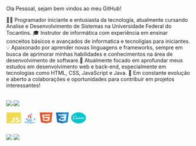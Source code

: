 Ola Pessoal, sejam bem vindos ao meu GitHub!

👨‍💻 Programador iniciante e entusiasta da tecnologia, atualmente cursando Analise e Desenvolvimento de Sistemas na Universidade Federal do Tocantins. 🎓 Instrutor de informática com experiência em ensinar conceitos básicos e avançados de informatica e tecnoligias para iniciantes. 💡 Apaixonado por aprender novas linguagens e frameworks, sempre em busca de aprimorar minhas habilidades e conhecimentos na área de desenvolvimento de software.🌱 Atualmente focado em aprofundar meus estudos em desenvolvimento web e back-end, especialmente em tecnologias como HTML, CSS, JavaScript e Java. 🚀 Em constante evolução e aberto a colaborações e oportunidades para contribuir em projetos interessantes!
##

<a href="https://github.com/SavioVitorAlves/github-readme-stats">
  <img height=200 align="center" src="https://github-readme-stats.vercel.app/api?username=SavioVitorAlves&theme=radical" />
</a>
<a href="https://github.com/SavioVitorAlves/convoychat">
  <img height=200 align="center" src="https://github-readme-stats.vercel.app/api/top-langs?username=SavioVitorAlves&show_icons=true&theme=radical&layout=compact&langs_count=8&card_width=220" />
</a>

<div style="display: inline_block"><br>
  <img align="center" alt="Rafa-Js" height="30" width="40" src="https://raw.githubusercontent.com/devicons/devicon/master/icons/javascript/javascript-plain.svg">
  <img align="center" alt="Rafa-CSS" height="30" width="40" src="https://raw.githubusercontent.com/devicons/devicon/master/icons/java/java-original.svg">
  <img align="center" alt="Rafa-HTML" height="30" width="40" src="https://raw.githubusercontent.com/devicons/devicon/master/icons/html5/html5-original.svg">
  <img align="center" alt="Rafa-CSS" height="30" width="40" src="https://raw.githubusercontent.com/devicons/devicon/master/icons/css3/css3-original.svg">
  <img align="center" alt="Rafa-CSS" height="30" width="40" src="https://raw.githubusercontent.com/devicons/devicon/master/icons/canva/canva-original.svg">
</div>

##

<div> 
  
  <a href="https://instagram.com/saviovitoralves" target="_blank"><img src="https://img.shields.io/badge/-Instagram-%23E4405F?style=for-the-badge&logo=instagram&logoColor=white" target="_blank"></a>
  <a href = "saviovitor2@gmail.com"><img src="https://img.shields.io/badge/-Gmail-%23333?style=for-the-badge&logo=gmail&logoColor=white" target="_blank"></a>

  
</div>
